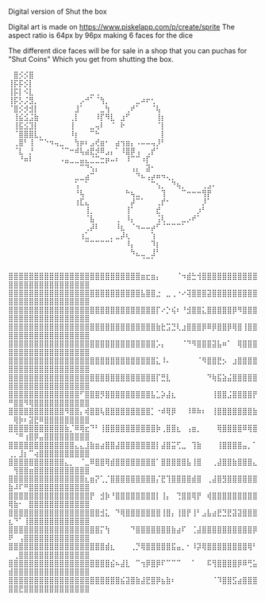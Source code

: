 Digital version of Shut the box

Digital art is made on 
https://www.piskelapp.com/p/create/sprite
The aspect ratio is 64px by 96px making 6 faces for the dice

The different dice faces will be for sale in a shop that you can puchas for "Shut Coins" Which you get from shutting the box. 

⠀⣿⡪⡪⣿⠀⠀⠀⠀⠀⠀⠀⠀⠀⠀⠀⠀⠀⠀⠀⠀⠀⠀⠀⠀⠀⠀⠀⠀⠀⠀⠀⠀⠀⠀⠀⠀⠀⠀⠀⠀
⢸⡯⡯⡪⡇⠀⠀⠀⠀⠀⠀⠀⠀⠀⠀⠀⠀⠀⠀⠀⠀⠀⠀⠀⠀⠀⠀⠀⠀⠀⠀⠀⠀⠀⠀⠀⠀⠀⠀⠀⠀
⢸⡯⡇⠪⣇⠀⠀⠀⠀⠀⠀⠀⠀⠀⠀⠀⣀⢀⠀⠀⠀⠀⠀⠀⠀⠀⠀⠀⠀⠀⠀⠀⠀⠀⠀⠀⠀⠀⠀⠀⠀
⢸⡯⡣⡨⣻⡀⠀⠀⠀⠀⠀⠀⠀⠀⡠⠚⠁⠈⢳⡀⠀⠀⠀⠀⠀⣀⠴⠖⢂⠀⠀⠀⠀⠀⠀⠀⠀⠀⠀⠀⠀
⠈⣿⡪⡺⣺⡇⠀⠀⠀⠀⠀⠀⠀⣸⠁⠀⠀⠀⣀⢳⠀⠀⠀⢀⠞⠁⠀⠀⠈⢧⠀⠀⠀⠀⠀⠀⠀⠀⠀⠀⠀
⠀⢸⣮⣪⣨⣷⠀⠀⠀⠀⠀⠀⢀⡇⠀⠀⠀⠸⡏⠻⣇⠀⣰⠋⠀⠀⠀⠀⠀⢸⡆⠀⠀⠀⠀⠀⠀⠀⠀⠀⠀
⠀⢸⣯⣪⣹⡇⠀⠀⠀⠀⠀⠀⢸⠀⠀⠀⣀⢤⠇⠀⠈⠀⠗⠀⠀⠀⠀⠀⠀⠈⡇⠀⠀⠀⠀⠀⠀⠀⠀⠀⠀
⠀⠈⣿⣿⣿⣇⡀⠀⠀⠀⠀⠀⠸⡆⠀⠀⠉⠓⠀⠀⠀⠀⠀⠀⠀⠀⠀⠀⠀⠀⡇⠀⠀⠀⠀⠀⠀⠀⠀⠀⠀
⠀⢀⣿⠃⢸⠀⠉⠑⠲⢤⣀⠀⠀⢳⡶⠆⣠⢞⣶⠂⠀⣴⢲⣶⡄⠠⠤⠤⢤⡸⠃⠀⠀⠀⠀⠀⠀⠀⠀⠀⠀
⠀⠈⣇⠀⡘⠀⠀⠀⠀⠀⠈⠉⠒⠾⢧⣴⣟⡺⠿⣠⡄⠁⠸⣿⡿⢠⠀⢀⡞⠁⠀⠀⠀⠀⠀⠀⠀⠀⠀⠀⠀
⠀⠀⠘⠶⠇⠀⠀⠀⠀⠀⠠⣤⣀⣀⣤⣄⣈⣉⣒⡶⠤⠆⠀⠸⠉⠉⠰⡏⠀⠀⠀⠀⠀⠀⠀⠀⠀⠀⠀⠀⠀
⠀⠀⠀⠀⠀⠀⠀⠀⠀⠀⠀⠀⠀⠀⠉⠙⢢⡄⠀⠀⠀⠀⠀⠀⢠⡄⠀⣽⠂⠀⠀⠀⠀⠀⠀⠀⠀⠀⠀⠀⠀
⠀⠀⠀⠀⠀⠀⠀⠀⠀⠀⠀⠀⠀⣀⣀⣴⠉⠀⠀⠀⠀⠀⠀⠀⠀⠙⠦⢠⡴⠶⠲⢄⡀⠀⠀⠀⠀⠀⠀⠀⠀
⠀⠀⠀⠀⠀⠀⠀⠀⠀⠀⠀⠀⠀⢡⠀⠁⠀⠀⠀⠀⠀⠀⠀⠀⠀⠀⠀⠀⠉⢢⡀⠀⠙⢦⡀⠀⠀⠀⢀⣠⠄
⠀⠀⠀⠀⠀⠀⠀⠀⠀⠀⠀⠀⠀⠘⢧⠀⠀⠀⠀⠀⠀⠀⠀⠓⢦⣀⠀⠀⠀⠀⢹⠀⠀⠀⠉⠒⠒⠒⢻⡟⠀
⠀⠀⠀⠀⠀⠀⠀⠀⠀⠀⠀⠀⠀⢰⣏⣄⠀⠀⠀⠀⠀⠀⠀⠀⡼⠉⠁⠀⠀⢀⡞⠂⠀⠀⠀⠀⠀⠀⡸⠁⠀
⠀⠀⠀⠀⠀⠀⠀⠀⠀⠀⠀⠀⠀⠀⠀⢸⡀⠀⠀⠀⠀⠀⠀⢸⠁⠀⠀⠀⠀⣞⠀⠀⠀⠀⠀⠀⠀⡰⠃⠀⠀
⠀⠀⠀⠀⠀⠀⠀⠀⠀⠀⠀⠀⠀⠀⠀⠈⣧⠀⠀⠀⠀⢀⠀⠸⡄⠀⠀⠀⠀⢨⢇⠀⠀⠀⣀⡠⠞⠁⠀⠀⠀
⠀⠀⠀⠀⠀⠀⠀⠀⠀⠀⠀⠀⠀⠀⠀⢀⡼⠇⠀⠀⠀⠸⣆⠀⠈⠲⠤⠤⡴⠋⠈⠉⠉⠉⠁⠀⠀⠀⠀⠀⠀
⠀⠀⠀⠀⠀⠀⠀⠀⠀⠀⠀⠀⠀⠀⢰⣁⠀⠀⠀⠀⡀⣀⡼⢆⠀⠀⠀⠀⢱⠀⠀⠀⠀⠀⠀⠀⠀⠀⠀⠀⠀
⠀⠀⠀⠀⠀⠀⠀⠀⠀⠀⠀⠀⠀⠀⠀⠉⠉⠉⠉⠉⠁⠀⠀⠸⡄⠀⠀⠀⠹⡆⠀⠀⠀⠀⠀⠀⠀⠀⠀⠀⠀
⠀⠀⠀⠀⠀⠀⠀⠀⠀⠀⠀⠀⠀⠀⠀⠀⠀⠀⠀⠀⠀⠀⠀⠀⠳⣄⣀⠀⣸⠃⠀⠀⠀⠀⠀⠀⠀⠀⠀⠀⠀
⠀⠀⠀⠀⠀⠀⠀⠀⠀⠀⠀⠀⠀⠀⠀⠀⠀⠀⠀⠀⠀⠀⠀⠀⠀⠀⠈⠉⠁⠀⠀⠀⠀⠀⠀⠀⠀⠀⠀⠀⠀


⣿⣿⣿⣿⣿⣿⣿⣿⣿⣿⣿⣿⣿⣿⣿⣿⣿⣿⣿⣿⣿⣿⣿⣿⣿⣿⣶⣖⣶⡄⠀⠀⠀⠈⠲⣾⣓⢺⣿⣿⣿⣿⣿⣿⣿⣿⣿⣿⣿⣿⣿⣿⣿⣿⣿⣿⣿⣿⣿⣿⣿⣿⣿⣿⣿
⣿⣿⣿⣿⣿⣿⣿⣿⣿⣿⣿⣿⣿⣿⣿⣿⣿⣿⣿⣿⣿⣿⣿⣿⣿⣿⣧⣿⣿⣐⠀⣀⢀⠐⠔⢽⣿⣿⣿⣽⣿⣿⣿⣿⣿⣿⣿⣿⣿⣿⣿⣿⣿⣿⣿⣿⣿⣿⣿⣿⣿⣿⣿⣿⣿
⣿⣿⣿⣿⣿⣿⣿⣿⣿⣿⣿⣿⣿⣿⣿⣿⣿⣿⣿⣿⣿⣿⣿⣿⣿⣿⣿⣿⣿⡏⠔⡑⢮⠆⠘⣺⣿⣿⣅⣿⣿⣿⣿⣿⡿⠻⣿⣿⣿⣿⣿⣿⣿⣿⣿⣿⣿⣿⣿⣿⣿⣿⣿⣿⣿
⣿⣿⣿⣿⣿⣿⣿⣿⣿⣿⣿⣿⣿⣿⣿⣿⣿⣿⣿⣿⣿⣿⣿⣿⣿⣿⣿⣿⣿⣷⣗⣩⣙⢇⣰⣿⣿⣿⡿⠿⡿⣿⣿⡿⢿⣿⢸⣿⣿⣿⣿⣿⣿⣿⣿⣿⣿⣿⣿⣿⣿⣿⣿⣿⣿
⣿⣿⣿⣿⣿⣿⣿⣿⣿⣿⣿⣿⣿⣿⣿⣿⣿⣿⣿⣿⣿⣿⣿⣿⣿⣿⣿⣿⣿⡡⡄⠀⠀⠀⠈⠙⠻⣿⣿⣿⣽⣧⠶⠁⠀⢿⣿⣿⣿⣿⣿⣿⣿⣿⣿⣿⣿⣿⣿⣿⣿⣿⣿⣿⣿
⣿⣿⣿⣿⣿⣿⣿⣿⣿⣿⣿⣿⣿⣿⣿⣿⣿⣿⣿⣿⣿⣿⣿⣿⣿⣿⣿⣿⣿⣅⠸⠄⠀⠀⠀⠀⠀⠈⠻⣿⣿⣟⡢⠀⣰⣿⣿⣿⣿⣿⣿⣿⣿⣿⣿⣿⣿⣿⣿⣿⣿⣿⣿⣿⣿
⣿⣿⣿⣿⣿⣿⣿⣿⣿⣿⣿⣿⣿⣿⣿⣿⣿⣿⣿⣿⣿⣿⣿⣿⣿⣿⣿⣿⣿⡏⣛⣇⠀⠀⠀⠀⠀⠀⠀⠙⢷⣯⣵⣬⣿⣿⣿⣿⣿⣿⣿⣿⣿⣿⣿⣿⣿⣿⣿⣿⣿⣿⣿⣿⣿
⣿⣿⣿⣿⣿⣿⣿⣿⣿⣿⣿⣿⣿⣿⠋⣿⣿⣿⡻⣿⣿⣿⣿⣿⣿⣿⣿⣿⣧⣁⡵⣼⣆⠀⠀⠀⠀⠀⠀⠀⢸⣿⣿⣨⣿⣿⣿⣿⡟⠛⣿⣿⠻⢿⣿⣿⣿⣿⣿⣿⣿⣿⣿⣿⣿
⣿⣿⣿⣿⣿⣿⣿⣿⣿⣿⣿⠻⣿⣿⡄⢾⣿⣿⢧⣿⣿⣿⣿⣿⣿⣿⣿⣿⡁⠐⠾⢿⡿⠀⠀⠸⠿⠷⠆⠀⢸⣿⣿⣿⣿⣿⣿⣿⣷⠀⢿⡷⠆⣽⣟⠿⣿⣿⣿⣿⣿⣿⣿⣿⣿
⣿⣿⣿⣿⣿⣿⣿⣿⣿⣿⣿⣷⡈⠿⢿⣖⠙⠃⢸⣿⣿⣿⣿⣿⣿⣿⣿⣿⣿⡷⢀⣿⣿⣆⠀⢠⣶⡀⠀⠀⠀⢿⣿⣿⣿⣿⠿⢿⣿⠀⠈⠛⢰⣿⡿⣤⣿⣿⣿⣿⣿⣿⣿⣿⣿
⣿⣿⣿⣿⣿⣿⣿⣿⣿⣿⣿⣿⣿⣄⣄⣸⣷⣶⣴⣿⣿⣼⣿⣿⣿⣿⣿⣿⣿⡇⣼⣿⣭⢋⣀⠀⢹⣷⠀⠀⠀⢸⣿⣿⣿⣿⣤⡀⠁⢀⡀⣸⡆⠉⢴⣿⣿⣿⣿⣿⣿⣿⣿⣿⣿
⣿⣿⣿⣿⣿⣿⣿⣿⣿⣿⣿⣄⡀⠀⠈⣀⠿⣿⣿⢿⣾⣿⣿⣿⣿⣿⣿⣿⣿⠁⣿⣿⣿⣿⣿⣧⢸⣿⠀⠀⢀⣼⣿⣿⣷⣿⣿⣿⣄⠀⢻⣿⣿⣶⣿⣿⣿⣿⣿⣿⣿⣿⣿⣿⣿
⣿⣿⣿⣿⣿⣿⣿⣿⣿⣿⣿⣿⣿⣿⣿⣆⣶⡝⢁⡈⣿⣿⣿⣿⣿⣿⣿⣿⣿⡌⣟⢹⣿⣿⣿⣿⣾⣿⠀⢀⣼⣿⣻⣿⣿⣿⣿⣿⣿⣷⠼⠏⠛⣿⣿⣿⣿⣿⣿⣿⣿⣿⣿⣿⣿
⣿⣿⣿⣿⣿⣿⣿⣿⣿⣿⣿⣿⣿⣿⣿⣿⡟⠀⣺⡷⠘⣿⣿⣿⣿⣿⣿⣿⣿⡇⢸⡄⠀⢙⣿⣿⢿⡟⠀⢾⣿⣿⣿⣿⣿⣿⣿⣿⣿⢿⣷⠂⠀⣿⣿⣿⣿⣿⣿⣿⣿⣿⣿⣿⣿
⣿⣿⣿⣿⣿⣿⣿⣿⣿⣿⣿⣿⣿⣿⣿⣿⣿⣿⣺⣅⠀⠙⢿⣿⣿⣿⣿⣿⣿⣿⢸⣿⡄⢸⣿⡟⢸⠃⣠⣧⣴⣟⣙⣟⣽⣽⣿⣿⣿⣆⠙⠁⢸⣿⣿⣿⣿⣿⣿⣿⣿⣿⣿⣿⣿
⣿⣿⣿⣿⣿⣿⣿⣿⣿⣿⣿⣿⣿⣿⣿⣿⣿⣿⡍⢳⠀⠀⠀⠀⠙⣿⣿⣿⣿⣿⣿⣿⣷⣴⠏⠀⢈⣼⣿⣿⣿⣿⣿⣿⣿⣿⣿⣿⡿⠟⠀⢠⣿⣿⣿⣿⣿⣿⣿⣿⣿⣿⣿⣿⣿
⣿⣿⣿⣿⣿⣿⣿⣿⣿⣿⣿⣿⣿⣿⣿⣿⣿⣿⣿⣾⣆⠀⠀⠀⢀⡙⢿⣿⣿⣿⣿⣿⣯⣤⡀⠂⠸⡽⢿⣿⣿⣿⣿⣿⣿⣿⣿⢿⠃⠀⢀⣿⣿⣿⣿⣿⣿⣿⣿⣿⣿⣿⣿⣿⣿
⣿⣿⣿⣿⣿⣿⣿⣿⣿⣿⣿⣿⣿⣿⣿⣿⣿⣿⣿⣿⣮⠦⣼⣇⠀⠉⢲⡿⣿⡿⠏⠉⠉⠉⠀⠀⠁⠀⠀⠯⢻⣿⣿⣿⣿⡿⠿⢛⣥⣾⣿⣿⣿⣿⣿⣿⣿⣿⣿⣿⣿⣿⣿⣿⣿
⣿⣿⣿⣿⣿⣿⣿⣿⣿⣿⣿⣿⣿⣿⣿⣿⣿⣿⣿⣿⣿⣿⣮⣽⣿⣷⣼⣟⣿⡿⣦⣷⠆⠀⠀⠀⠀⠀⠀⠀⠈⠹⣿⣿⣫⣴⣿⣿⣿⣿⣿⣟⣿⣿⣿⣿⣿⣿⣿⣿⣿⣿⣿⣿⣿
